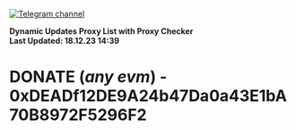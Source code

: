 [![Telegram channel](https://img.shields.io/endpoint?url=https://runkit.io/damiankrawczyk/telegram-badge/branches/master?url=https://t.me/n4z4v0d)](https://t.me/n4z4v0d) 

**Dynamic Updates Proxy List with Proxy Checker**  
**Last Updated: 18.12.23 14:39**

# DONATE (_any evm_) - 0xDEADf12DE9A24b47Da0a43E1bA70B8972F5296F2
